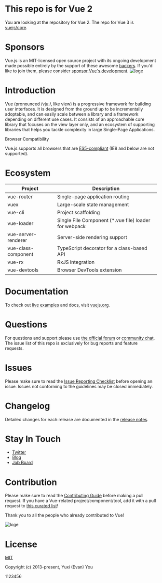 This repo is for Vue 2
===
You are looking at the repository for Vue 2. The repo for Vue 3 is [vuejs/core]().

Sponsors
===
Vue.js is an MIT-licensed open source project with its ongoing development made possible entirely by the support of these awesome [backers](). If you'd like to join them, please consider [sponsor Vue's development]().
![loge](https://camo.githubusercontent.com/97258c15b01c0633668f6aaeccca6da13a1d8110247015ced08603287971bdbb/68747470733a2f2f73706f6e736f72732e7675656a732e6f72672f73706f6e736f72732e737667)

Introduction
===
Vue (pronounced /vjuː/, like view) is a progressive framework for building user interfaces. It is designed from the ground up to be incrementally adoptable, and can easily scale between a library and a framework depending on different use cases. It consists of an approachable core library that focuses on the view layer only, and an ecosystem of supporting libraries that helps you tackle complexity in large Single-Page Applications.

Browser Compatibility

Vue.js supports all browsers that are [ES5-compliant]() (IE8 and below are not supported).

Ecosystem
===
|         Project       |	Description      |
|-----------------------|--------------------|
| vue-router            | Single-page application routing |
| vuex                  | Large-scale state management
| vue-cli               | Project scaffolding
| vue-loader            | Single File Component (*.vue file) loader for webpack
| vue-server-renderer   | Server-side rendering support
| vue-class-component   | TypeScript decorator for a class-based API
| vue-rx                | RxJS integration
| vue-devtools          | Browser DevTools extension  
 
Documentation
===
To check out [live examples]() and docs, visit [vuejs.org]().

Questions
===
For questions and support please use [the official forum]() or [community chat](). The issue list of this repo is exclusively for bug reports and feature requests.

Issues
===
Please make sure to read the [Issue Reporting Checklist]() before opening an issue. Issues not conforming to the guidelines may be closed immediately.

Changelog
===
Detailed changes for each release are documented in the [release notes]().

Stay In Touch
===
* [Twitter]()
* [Blog]()
* [Job Board]()

Contribution
===
Please make sure to read the [Contributing Guide]() before making a pull request. If you have a Vue-related project/component/tool, add it with a pull request to [this curated list]()!

Thank you to all the people who already contributed to Vue!

![loge](https://camo.githubusercontent.com/902269dd7f5d4e626534f9b19b9b31c227f6f9da471fe0ea010118da55888212/68747470733a2f2f6f70656e636f6c6c6563746976652e636f6d2f7675656a732f636f6e7472696275746f72732e7376673f77696474683d383930)

License
===
[MIT]()

Copyright (c) 2013-present, Yuxi (Evan) You

1123456
